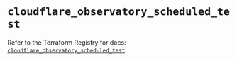 # `cloudflare_observatory_scheduled_test`

Refer to the Terraform Registry for docs: [`cloudflare_observatory_scheduled_test`](https://registry.terraform.io/providers/cloudflare/cloudflare/4.49.1/docs/resources/observatory_scheduled_test).
